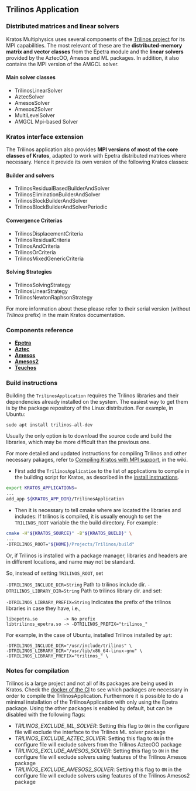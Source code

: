## Trilinos Application

### Distributed matrices and linear solvers

Kratos Multiphysics uses several components of the [Trilinos project](https://trilinos.org/) for its MPI capabilities. The most relevant of these are the __distributed-memory matrix and vector classes__ from the Epetra module and the __linear solvers__ provided by the AztecOO, Amesos and ML packages. In addition, it also contains the MPI version of the AMGCL solver.

#### Main solver classes
- TrilinosLinearSolver
- AztecSolver
- AmesosSolver
- Amesos2Solver
- MultiLevelSolver
- AMGCL Mpi-based Solver

### Kratos interface extension

The Trilinos application also provides __MPI versions of most of the core classes of Kratos__, adapted to work with Epetra distributed matrices where necessary. Hence it provide its own version of the following Kratos classes:

#### Builder and solvers
- TrilinosResidualBasedBuilderAndSolver
- TrilinosEliminationBuilderAndSolver
- TrilinosBlockBuilderAndSolver
- TrilinosBlockBuilderAndSolverPeriodic

#### Convergence Criterias
- TrilinosDisplacementCriteria
- TrilinosResidualCriteria
- TrilinosAndCriteria
- TrilinosOrCriteria
- TrilinosMixedGenericCriteria

#### Solving Strategies
- TrilinosSolvingStrategy
- TrilinosLinearStrategy
- TrilinosNewtonRaphsonStrategy

For more information about these please refer to their serial version (without _Trilinos_ prefix) in the main Kratos documentation.

### Components reference
* [__Epetra__](https://trilinos.github.io/epetra.html)
* [__Aztec__](https://trilinos.github.io/aztecoo.html)
* [__Amesos__](https://trilinos.github.io/amesos.html)
* [__Amesos2__](https://trilinos.github.io/amesos2.html)
* [__Teuchos__](https://trilinos.github.io/teuchos.html)


### Build instructions
Building the `TrilinosApplication` requires the Trilinos libraries and their dependencies already installed on the system.
The easiest way to get them is by the package repository of the Linux distribution.
For example, in Ubuntu:
```Shell
sudo apt install trilinos-all-dev
```
Usually the only option is to download the source code and build the libraries, which may be more difficult than the previous one.

For more detailed and updated instructions for compiling Trilinos and other necessary pakages,
refer to [Compiling Kratos with MPI support](https://github.com/KratosMultiphysics/Kratos/wiki/Compiling-Kratos-with-MPI-support), in the wiki.

- First add the `TrilinosApplication` to the list of applications to compile in the building script for Kratos,
as described in the [install instructions](https://github.com/KratosMultiphysics/Kratos/blob/master/INSTALL.md#adding-applications).
```bash
export KRATOS_APPLICATIONS=
...
add_app ${KRATOS_APP_DIR}/TrilinosApplication
```
- Then it is necessary to tell cmake where are located the libraries and includes:
If trilinos is compiled, it is usually enough to set the `TRILINOS_ROOT` variable the the build directory.
For example:
```bash
cmake -H"${KRATOS_SOURCE}" -B"${KRATOS_BUILD}" \
...
-DTRILINOS_ROOT="${HOME}/Projects/Trilinos/build"
```

Or, if Trilinos is installed with a package manager, libraries and headers are in different locations, and name may not be standard.

So, instead of setting `TRILINOS_ROOT`, set 

`-DTRILINOS_INCLUDE_DIR=String` Path to trilinos include dir.
`-DTRILINOS_LIBRARY_DIR=String` Path to trilinos library dir.
and set:

`-DTRILINOS_LIBRARY_PREFIX=String` Indicates the prefix of the trilinos libraries in case they have, i.e.,
```
libepetra.so          -> No prefix
libtrilinos_epetra.so -> -DTRILINOS_PREFIX="trilinos_"
```

For example, in the case of Ubuntu, installed Trilinos installed by `apt`:
```
-DTRILINOS_INCLUDE_DIR="/usr/include/trilinos" \
-DTRILINOS_LIBRARY_DIR="/usr/lib/x86_64-linux-gnu" \
-DTRILINOS_LIBRARY_PREFIX="trilinos_" \
```

### Notes for compilation
Trilinos is a large project and not all of its packages are being used in Kratos. Check the [docker of the CI](https://github.com/KratosMultiphysics/Kratos/blob/master/scripts/docker_files/docker_file_ci_ubuntu_20_04/DockerFile) to see which packages are necessary in order to compile the TrilinosApplication.
Furthermore it is possible to do a minimal installation of the TrilinosApplication with only using the Epetra package. Using the other packages is enabled by default, but can be disabled with the following flags:
- *TRILINOS_EXCLUDE_ML_SOLVER*: Setting this flag to `ON` in the configure file will exclude the interface to the Trilinos ML solver package
- *TRILINOS_EXCLUDE_AZTEC_SOLVER*: Setting this flag to `ON` in the configure file will exclude solvers from the Trilinos AztecOO package
- *TRILINOS_EXCLUDE_AMESOS_SOLVER*: Setting this flag to `ON` in the configure file will exclude solvers using features of the Trilinos Amesos package
- *TRILINOS_EXCLUDE_AMESOS2_SOLVER*: Setting this flag to `ON` in the configure file will exclude solvers using features of the Trilinos Amesos2 package
